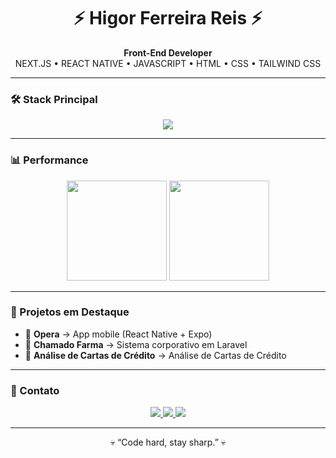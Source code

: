 <h1 align="center">⚡ Higor Ferreira Reis ⚡</h1>

<p align="center">
  <strong>Front-End Developer</strong><br/>
  NEXT.JS • REACT NATIVE • JAVASCRIPT • HTML • CSS • TAILWIND CSS
</p>

---

### 🛠 Stack Principal
<p align="center">
  <img src="https://skillicons.dev/icons?i=nextjs,react,tailwind,js,html,css,git,github,vscode" />
</p>

---

### 📊 Performance
<p align="center">
  <img height="160em" src="https://github-readme-stats.vercel.app/api?username=Higor-Ferreira-Reis&show_icons=true&theme=dark&count_private=true&hide_border=true&bg_color=0D1117&title_color=C68A37&icon_color=C68A37"/>
  <img height="160em" src="https://github-readme-stats.vercel.app/api/top-langs/?username=Higor-Ferreira-Reis&layout=compact&theme=dark&hide_border=true&bg_color=0D1117&title_color=C68A37&icon_color=C68A37"/>
</p>

---

### 🚀 Projetos em Destaque
- 🔹 **Opera** → App mobile (React Native + Expo)
- 🔹 **Chamado Farma** → Sistema corporativo em Laravel
- 🔹 **Análise de Cartas de Crédito** → Análise de Cartas de Crédito

---

### 📡 Contato
<p align="center">
  <a href="https://www.linkedin.com/in/higoreis/" target="_blank">
    <img src="https://img.shields.io/badge/LinkedIn-0A66C2?style=for-the-badge&logo=linkedin&logoColor=white"/>
  </a>
  <a href="higorreisfr@gmail.com">
    <img src="https://img.shields.io/badge/Email-8B0000?style=for-the-badge&logo=gmail&logoColor=white"/>
  </a>
  <a href="https://github.com/Higor-Ferreira-Reis">
    <img src="https://img.shields.io/badge/GitHub-111?style=for-the-badge&logo=github&logoColor=white"/>
  </a>
</p>

---

<p align="center">💀 “Code hard, stay sharp.” 💀</p>

